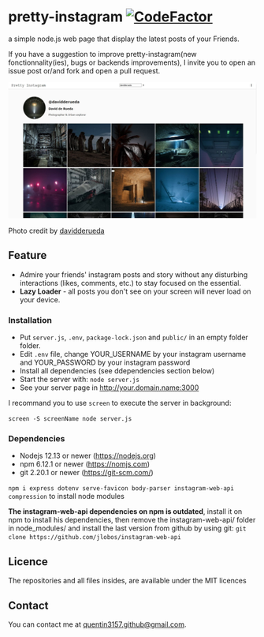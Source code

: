 # pretty-instagram [![CodeFactor](https://www.codefactor.io/repository/github/sexiestchiba/pretty-instagram/badge)](https://www.codefactor.io/repository/github/sexiestchiba/pretty-instagram)

a simple node.js web page that display the latest posts of your Friends.

If you have a suggestion to improve pretty-instagram(new fonctionnality(ies), bugs or backends improvements), I invite you to open an issue post or/and fork and open a pull request.

![Screenshot](docs/screenshot.jpg)

Photo credit by [davidderueda](https://www.instagram.com/davidderueda/)

## Feature

* Admire your friends' instagram posts and story without any disturbing interactions (likes, comments, etc.) to stay focused on the essential.
* **Lazy Loader** - all posts you don't see on your screen will never load on your device.

### Installation

* Put `server.js`, `.env`, `package-lock.json` and `public/` in an empty folder folder.
* Edit `.env` file, change YOUR_USERNAME by your instagram username and YOUR_PASSWORD by your instagram password
* Install all dependencies (see ddependencies section below)
* Start the server with: `node server.js`
* See your server page in <http://your.domain.name:3000>

I recommand you to use `screen` to execute the server in background:

`screen -S screenName node server.js`

### Dependencies

* Nodejs 12.13 or newer (<https://nodejs.org>)
* npm 6.12.1 or newer (<https://nomjs.com>)
* git 2.20.1 or newer (<https://git-scm.com/>)

 `npm i express dotenv serve-favicon body-parser instagram-web-api compression` to install node modules

**The instagram-web-api dependencies on npm is outdated**, install it on npm to install his dependencies, then remove the instagram-web-api/ folder in node_modules/ and install the last version from github by using git:
`git clone https://github.com/jlobos/instagram-web-api`

## Licence

The repositories and all files insides, are available under the MIT licences

## Contact

You can contact me at [quentin3157.github@gmail.com](mailto:quentin3157.github@gmail.com).
